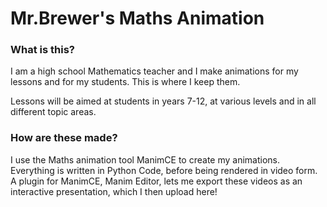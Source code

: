 # Mr.Brewer's Maths Animation
### What is this?
I am a high school Mathematics teacher and I make animations for my lessons and for my students. This is where I keep them.

Lessons will be aimed at students in years 7-12, at various levels and in all different topic areas.

### How are these made?
I use the Maths animation tool ManimCE to create my animations. Everything is written in Python Code, before being rendered in video form. A plugin for ManimCE, Manim Editor, lets me export these videos as an interactive presentation, which I then upload here!
